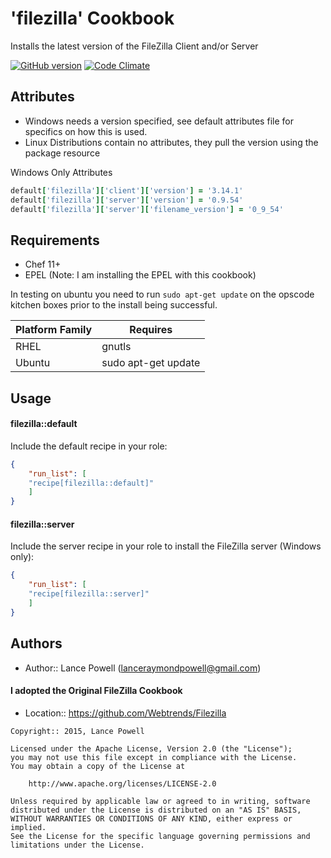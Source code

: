 'filezilla' Cookbook
====================
Installs the latest version of the FileZilla Client and/or Server

[![GitHub version](https://badge.fury.io/gh/lancepowell%2FFileZilla.svg)](http://badge.fury.io/gh/lancepowell%2FFileZilla)
[![Code Climate](https://codeclimate.com/github/lancepowell/FileZilla/badges/gpa.svg)](https://codeclimate.com/github/lancepowell/FileZilla)

Attributes
----------

 - Windows needs a version specified, see default attributes file for specifics on how this is used.
 - Linux Distributions contain no attributes, they pull the version using the package resource

Windows Only Attributes

```ruby
default['filezilla']['client']['version'] = '3.14.1'
default['filezilla']['server']['version'] = '0.9.54'
default['filezilla']['server']['filename_version'] = '0_9_54'
```


Requirements
------------
* Chef 11+
* EPEL (Note: I am installing the EPEL with this cookbook)

In testing on ubuntu you need to run ```sudo apt-get update``` on the opscode kitchen boxes prior to the install being successful.

| Platform Family  | Requires |
| ------------- | ------------- |
| RHEL  | gnutls |
| Ubuntu | sudo apt-get update  |



Usage
-----

#### filezilla::default

Include the default recipe in your role:

```json
{
	"run_list": [
	"recipe[filezilla::default]"
	]
}
```

#### filezilla::server

Include the server recipe in your role to install the FileZilla server (Windows only):

```json
{
	"run_list": [
	"recipe[filezilla::server]"
	]
}
```

Authors
-----------------
- Author:: Lance Powell (lanceraymondpowell@gmail.com)

#### I adopted the Original FileZilla Cookbook
- Location:: https://github.com/Webtrends/Filezilla

```text
Copyright:: 2015, Lance Powell

Licensed under the Apache License, Version 2.0 (the "License");
you may not use this file except in compliance with the License.
You may obtain a copy of the License at

    http://www.apache.org/licenses/LICENSE-2.0

Unless required by applicable law or agreed to in writing, software
distributed under the License is distributed on an "AS IS" BASIS,
WITHOUT WARRANTIES OR CONDITIONS OF ANY KIND, either express or implied.
See the License for the specific language governing permissions and
limitations under the License.
